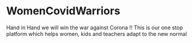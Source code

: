 # WomenCovidWarriors
Hand in Hand we will win the war against Corona !! This is our one stop platform which helps women, kids and teachers adapt to the new normal
